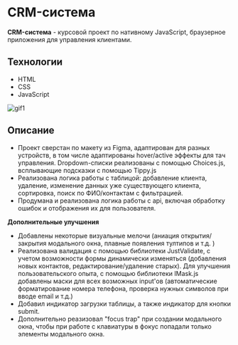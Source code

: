 # CRM-система

**CRM-система** - курсовой проект по нативному JavaScript, браузерное приложения для управления клиентами.

## Технологии
* HTML
* CSS
* JavaScript

![gif1](https://media.giphy.com/media/v1.Y2lkPTc5MGI3NjExNGUxZnM2Y2tnbjhocW8wdHhjemp5dWhmZ3M2MW5mOWh6MTk1ZWlsZSZlcD12MV9pbnRlcm5hbF9naWZfYnlfaWQmY3Q9Zw/5H4julJyt8ris7M4yj/giphy.gif)

## Описание
- Проект сверстан по макету из Figma, адаптирован для разных устройств, в том числе адаптированы hover/active эффекты для тач управления. Dropdown-списки реализованы с помощью Choices.js, всплывающие подсказки с помощью Tippy.js
- Реализована логика работы с таблицой: добавление клиента, удаление, изменение данных уже существующего клиента, сортировка, поиск по ФИО/контактам с фильтрацией.
- Продумана и реализована логика работы с api, включая обработку ошибок и отображения их для пользователя.

**Дополнительные улучшения**
- Добавлены некоторые визуальные мелочи (аниация открытия/закрытия модального окна, плавные появления тултипов и т.д. )
- Реализована валидация с помощью библиотеки JustValidate, с учетом возможности формы динамически изменяться (добавления новых контактов, редактирование/удаление старых). Для улучшения пользовательского опыта, с помощью библиотеки IMask.js добавлены маски для всех возможных input'ов (автоматические форматирование номера телефона, проверка нужных символов при вводе email и т.д.)
- Добавил индикатор загрузки таблицы, а также индикатор для кнопки submit.
- Дополнительно реазизовал "focus trap" при создании модального окна, чтобы при работе с клавиатуры в фокус попадали только элементы модального окна. 

